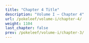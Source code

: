 ```yaml
---
title: "Chapter 4 Title"
description: "Volume I – Chapter 4"
url: /pokeleef/volume-i/chapter-4/
weight: 1104
last_chapter: false
prev: /pokeleef/volume-i/chapter-3/
---
```

